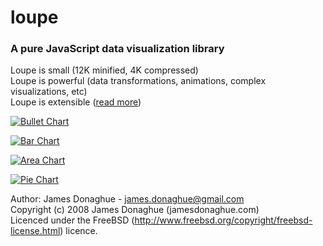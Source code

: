 loupe
=====

### A pure JavaScript data visualization library

Loupe is small (12K minified, 4K compressed)  
Loupe is powerful (data transformations, animations, complex visualizations, etc)  
Loupe is extensible ([read more](http://spectaclelabs.io/blog/2013/09/20/introducing-loupe/))

[![Bullet Chart](http://spectaclelabs.io/blog/wp-content/uploads/2013/09/Screen-Shot-2013-09-20-at-7.39.14-AM-300x134.png "Bullet Chart")](http://spectaclelabs.io/loupe/examples/bullet-chart.html)

[![Bar Chart](http://spectaclelabs.io/blog/wp-content/uploads/2013/09/Screen-Shot-2013-09-20-at-7.38.54-AM-300x124.png "Bar Chart")](http://spectaclelabs.io/loupe/examples/bar-chart.html)

[![Area Chart](http://spectaclelabs.io/blog/wp-content/uploads/2013/09/Screen-Shot-2013-09-20-at-7.39.01-AM-300x126.png "Area Chart")](http://spectaclelabs.io/loupe/examples/area.html)

[![Pie Chart](http://spectaclelabs.io/blog/wp-content/uploads/2013/09/Screen-Shot-2013-09-20-at-7.39.08-AM-300x288.png "Pie Chart")](http://spectaclelabs.io/loupe/examples/pie.html)






Author: James Donaghue - james.donaghue@gmail.com  
Copyright (c) 2008 James Donaghue (jamesdonaghue.com)  
Licenced under the FreeBSD (http://www.freebsd.org/copyright/freebsd-license.html) licence.